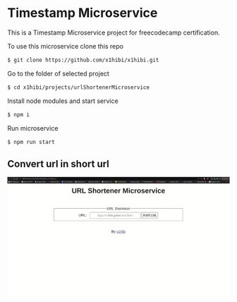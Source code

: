 # Timestamp Microservice

This is a Timestamp Microservice project for freecodecamp certification.

To use this microservice clone this repo

```bash
$ git clone https://github.com/x1hibi/x1hibi.git
```
Go to the folder of selected project 

```bash
$ cd x1hibi/projects/urlShortenerMicroservice
```
Install node modules and start service

```bash
$ npm i
```
Run microservice
```bash
$ npm run start
```

## Convert url in short url
![Timestamp Microservice Get Date from miliseconds](images/urlShortener.webp)